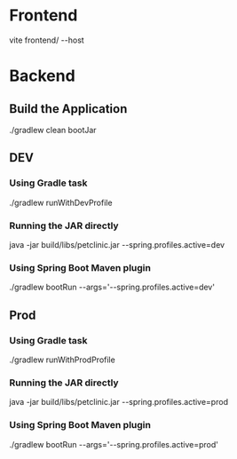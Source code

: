 # Frontend
vite frontend/ --host

# Backend

## Build the Application
./gradlew clean bootJar

## DEV
### Using Gradle task
./gradlew runWithDevProfile

### Running the JAR directly
java -jar build/libs/petclinic.jar --spring.profiles.active=dev

### Using Spring Boot Maven plugin
./gradlew bootRun --args='--spring.profiles.active=dev'

## Prod
### Using Gradle task
./gradlew runWithProdProfile

### Running the JAR directly
java -jar build/libs/petclinic.jar --spring.profiles.active=prod

### Using Spring Boot Maven plugin
./gradlew bootRun --args='--spring.profiles.active=prod'